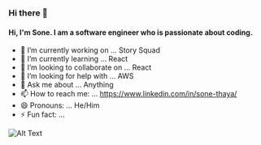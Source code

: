 ### Hi there 👋



#### Hi, I'm Sone. I am a software engineer who is passionate about coding.

- 🔭 I’m currently working on ... Story Squad 
- 🌱 I’m currently learning ... React
- 👯 I’m looking to collaborate on ... React
- 🤔 I’m looking for help with ... AWS
- 💬 Ask me about ... Anything
- 📫 How to reach me: ... https://www.linkedin.com/in/sone-thaya/
- 😄 Pronouns: ... He/Him
- ⚡ Fun fact: ...

![Alt Text](https://64.media.tumblr.com/a204f7fd4b1aec9c6ee2aa44e693d376/tumblr_n2qagw1yDD1s32c21o1_500.gifv)
